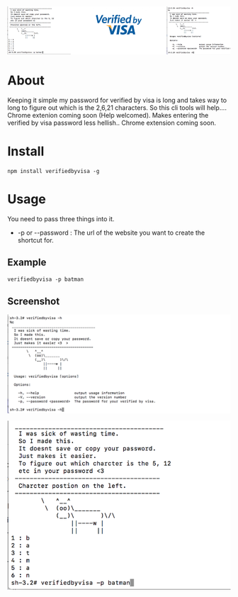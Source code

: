 ![alt text](https://github.com/RobertJGabriel/Verified-by-Visa/blob/master/assets/img/banner.png "Fixing Verified by Visa")

# About
Keeping it simple my password for verified by visa is long and takes way to long to figure out which is the 2,6,21 characters. So this cli tools will help.... Chrome extenion coming soon (Help welcomed).
Makes entering the verified by visa password less hellish.. Chrome extension coming soon.

# Install
```shell
npm install verifiedbyvisa -g
```

# Usage
You need to pass three things into it.
- -p or --password :  The url of the website you want to create the shortcut for.




## Example

```shell
verifiedbyvisa -p batman
```


## Screenshot
![alt text](https://github.com/RobertJGabriel/Verified-by-Visa/blob/master/assets/img/help.png "help")

![alt text](https://github.com/RobertJGabriel/Verified-by-Visa/blob/master/assets/img/after.png "it working")
